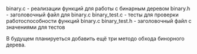binary.c - реализации функций для работы с бинарным деревом
binary.h - заголовочный файл для binary.c
binary_test.c - тесты для проверки работоспособности функций binary.c
binary_test.h - заголовочный файл с значениями для тестов

В будущем планируеться добавить ещё три методо обхода бинорного дерева.